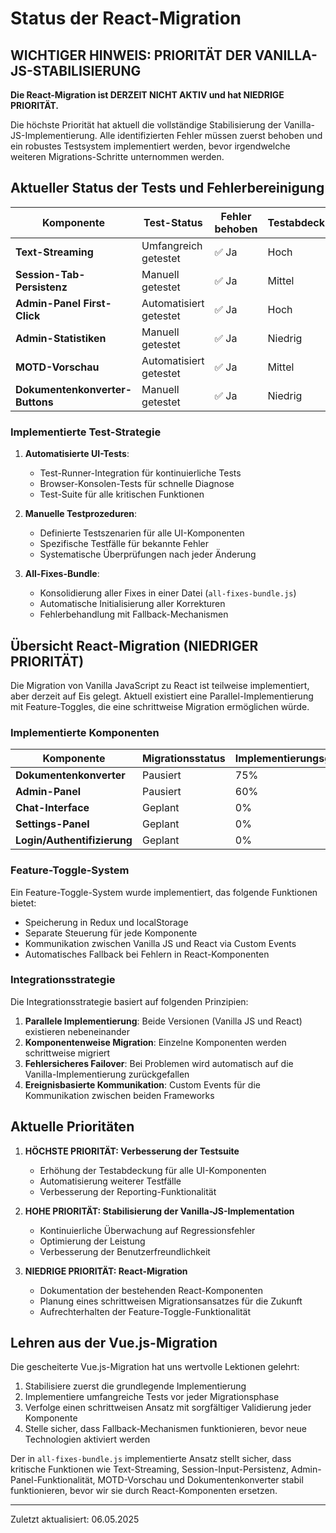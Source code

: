 # Status der React-Migration

## WICHTIGER HINWEIS: PRIORITÄT DER VANILLA-JS-STABILISIERUNG

**Die React-Migration ist DERZEIT NICHT AKTIV und hat NIEDRIGE PRIORITÄT.** 

Die höchste Priorität hat aktuell die vollständige Stabilisierung der Vanilla-JS-Implementierung. Alle identifizierten Fehler müssen zuerst behoben und ein robustes Testsystem implementiert werden, bevor irgendwelche weiteren Migrations-Schritte unternommen werden.

## Aktueller Status der Tests und Fehlerbereinigung

| Komponente | Test-Status | Fehler behoben | Testabdeckung |
|------------|-------------|----------------|---------------|
| **Text-Streaming** | Umfangreich getestet | ✅ Ja | Hoch |
| **Session-Tab-Persistenz** | Manuell getestet | ✅ Ja | Mittel |
| **Admin-Panel First-Click** | Automatisiert getestet | ✅ Ja | Hoch |
| **Admin-Statistiken** | Manuell getestet | ✅ Ja | Niedrig |
| **MOTD-Vorschau** | Automatisiert getestet | ✅ Ja | Mittel |
| **Dokumentenkonverter-Buttons** | Manuell getestet | ✅ Ja | Niedrig |

### Implementierte Test-Strategie

1. **Automatisierte UI-Tests**:
   - Test-Runner-Integration für kontinuierliche Tests
   - Browser-Konsolen-Tests für schnelle Diagnose
   - Test-Suite für alle kritischen Funktionen

2. **Manuelle Testprozeduren**:
   - Definierte Testszenarien für alle UI-Komponenten
   - Spezifische Testfälle für bekannte Fehler
   - Systematische Überprüfungen nach jeder Änderung

3. **All-Fixes-Bundle**:
   - Konsolidierung aller Fixes in einer Datei (`all-fixes-bundle.js`)
   - Automatische Initialisierung aller Korrekturen
   - Fehlerbehandlung mit Fallback-Mechanismen

## Übersicht React-Migration (NIEDRIGER PRIORITÄT)

Die Migration von Vanilla JavaScript zu React ist teilweise implementiert, aber derzeit auf Eis gelegt. Aktuell existiert eine Parallel-Implementierung mit Feature-Toggles, die eine schrittweise Migration ermöglichen würde.

### Implementierte Komponenten

| Komponente | Migrationsstatus | Implementierungsgrad | Fallback |
|------------|------------------|----------------------|----------|
| **Dokumentenkonverter** | Pausiert | 75% | Vorhanden |
| **Admin-Panel** | Pausiert | 60% | Vorhanden |
| **Chat-Interface** | Geplant | 0% | N/A |
| **Settings-Panel** | Geplant | 0% | N/A |
| **Login/Authentifizierung** | Geplant | 0% | N/A |

### Feature-Toggle-System

Ein Feature-Toggle-System wurde implementiert, das folgende Funktionen bietet:

- Speicherung in Redux und localStorage
- Separate Steuerung für jede Komponente
- Kommunikation zwischen Vanilla JS und React via Custom Events
- Automatisches Fallback bei Fehlern in React-Komponenten

### Integrationsstrategie

Die Integrationsstrategie basiert auf folgenden Prinzipien:

1. **Parallele Implementierung**: Beide Versionen (Vanilla JS und React) existieren nebeneinander
2. **Komponentenweise Migration**: Einzelne Komponenten werden schrittweise migriert
3. **Fehlersicheres Failover**: Bei Problemen wird automatisch auf die Vanilla-Implementierung zurückgefallen
4. **Ereignisbasierte Kommunikation**: Custom Events für die Kommunikation zwischen beiden Frameworks

## Aktuelle Prioritäten

1. **HÖCHSTE PRIORITÄT: Verbesserung der Testsuite**
   - Erhöhung der Testabdeckung für alle UI-Komponenten
   - Automatisierung weiterer Testfälle
   - Verbesserung der Reporting-Funktionalität

2. **HOHE PRIORITÄT: Stabilisierung der Vanilla-JS-Implementation**
   - Kontinuierliche Überwachung auf Regressionsfehler
   - Optimierung der Leistung
   - Verbesserung der Benutzerfreundlichkeit

3. **NIEDRIGE PRIORITÄT: React-Migration**
   - Dokumentation der bestehenden React-Komponenten
   - Planung eines schrittweisen Migrationsansatzes für die Zukunft
   - Aufrechterhalten der Feature-Toggle-Funktionalität

## Lehren aus der Vue.js-Migration

Die gescheiterte Vue.js-Migration hat uns wertvolle Lektionen gelehrt:

1. Stabilisiere zuerst die grundlegende Implementierung
2. Implementiere umfangreiche Tests vor jeder Migrationsphase
3. Verfolge einen schrittweisen Ansatz mit sorgfältiger Validierung jeder Komponente
4. Stelle sicher, dass Fallback-Mechanismen funktionieren, bevor neue Technologien aktiviert werden

Der in `all-fixes-bundle.js` implementierte Ansatz stellt sicher, dass kritische Funktionen wie Text-Streaming, Session-Input-Persistenz, Admin-Panel-Funktionalität, MOTD-Vorschau und Dokumentenkonverter stabil funktionieren, bevor wir sie durch React-Komponenten ersetzen.

---

Zuletzt aktualisiert: 06.05.2025